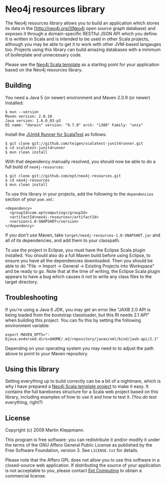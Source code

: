 Neo4j resources library
=======================

The Neo4j resources library allows you to build an application which stores its data in
the [http://neo4j.org/](Neo4j open source graph database) and exposes it through a
domain-specific RESTful JSON API which you define. It is written in Scala and is intended
to be used in other Scala projects, although you may be able to get it to work with
other JVM-based langauges too. Projects using this library can build amazing databases
with a minimum of boilerplate and unnecessary code.

Please see the [Neo4j Scala template](http://github.com/ept/neo4j-scala-template/tree/master)
as a starting point for your application based on the Neo4j resources library.


Building
--------

You need a Java 5 (or newer) environment and Maven 2.0.9 (or newer) installed:

    $ mvn --version
    Maven version: 2.0.10
    Java version: 1.6.0_03-p3
    OS name: "darwin" version: "9.7.0" arch: "i386" Family: "unix"

Install the [JUnit4 Runner for ScalaTest](http://github.com/teigen/scalatest-junit4runner/tree/master)
as follows:

    $ git clone git://github.com/teigen/scalatest-junit4runner.git
    $ cd scalatest-junit4runner
    $ mvn clean install

With that dependency manually resolved, you should now be able to do a full build of
`neo4j-resources`:

    $ git clone git://github.com/ept/neo4j-resources.git
    $ cd neo4j-resources
    $ mvn clean install

To use this library in your projects, add the following to the `dependencies` section of your
`pom.xml`:

    <dependency>
      <groupId>com.eptcomputing</groupId>
      <artifactId>neo4j-resources</artifactId>
      <version>1.0-SNAPSHOT</version>
    </dependency>

If you don't use Maven, take `target/neo4j-resources-1.0-SNAPSHOT.jar` and all of its dependencies,
and add them to your classpath.

To use the project in Eclipse, you must have the Eclipse Scala plugin installed.
You should also do a full Maven build before using Eclipse, to ensure you have
all the dependencies downloaded. Then you should be able to do
"File -> Import -> General -> Existing Projects into Workspace"
and be ready to go. Note that at the time of writing, the Eclipse Scala
plugin appears to have a bug which causes it not to write any class files to the
target directory.


Troubleshooting
---------------

If you're using a Java 6 JDK, you may get an error like "JAXB 2.0 API is being
loaded from the bootstrap classloader, but this RI needs 2.1 API" when building
this project. You can fix this by setting the following environment variable:

    export MAVEN_OPTS="-Djava.endorsed.dirs=$HOME/.m2/repository/javax/xml/bind/jaxb-api/2.1"

Depending on your operating system you may need to to adjust the path above to point
to your Maven repository.


Using this library
------------------

Setting everything up to build correctly can be a bit of a nightmare, which is why I have
prepared a [Neo4j Scala template project](http://github.com/ept/neo4j-scala-template/tree/master)
to make it easy. It contains the full barebones structure for a Scala web project based on this
library, including examples of how to use it and how to test it. (You *do* test everything,
right?)


License
-------

Copyright (c) 2009 Martin Kleppmann.

This program is free software: you can redistribute it and/or modify it under the terms of
the GNU Affero General Public License as published by the Free Software Foundation, version 3.
See `LICENSE.txt` for details.

Please note that the Affero GPL does not allow you to use this software in a closed-source
web application. If distributing the source of your application is not acceptable to you,
please contact [Ept Computing](http://www.eptcomputing.com/) to obtain a commercial license.

